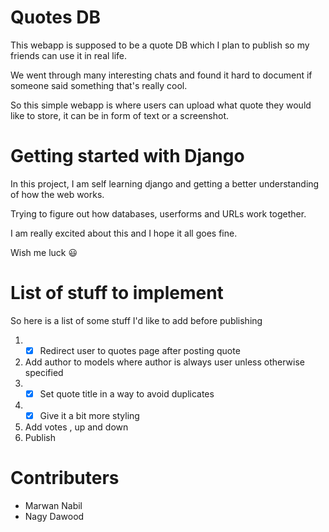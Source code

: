 # Quotes DB


This webapp is supposed to be a quote DB which I plan to publish so my friends can use it in real life.

We went through many interesting chats and found it hard to document if someone said something that's really cool.

So this simple webapp is where users can upload what quote they would like to store, it can be in form of text or a screenshot.


# Getting started with Django

In this project, I am self learning django and getting a better understanding of how the web works.

Trying to figure out how databases, userforms and URLs work together.

I am really excited about this and I hope it all goes fine.

Wish me luck  :smiley: 


# List of stuff to implement

So here is a list of some stuff I'd like to add before publishing

1. - [x] Redirect user to quotes page after posting quote
2. Add author to models where author is always user unless otherwise specified
3. - [x] Set quote title in a way to avoid duplicates
4. - [x] Give it a bit more styling
5. Add votes , up and down
6. Publish

# Contributers
* Marwan Nabil
* Nagy Dawood
